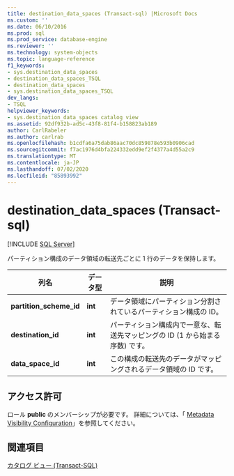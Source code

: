 ```yaml
---
title: destination_data_spaces (Transact-sql) |Microsoft Docs
ms.custom: ''
ms.date: 06/10/2016
ms.prod: sql
ms.prod_service: database-engine
ms.reviewer: ''
ms.technology: system-objects
ms.topic: language-reference
f1_keywords:
- sys.destination_data_spaces
- destination_data_spaces_TSQL
- destination_data_spaces
- sys.destination_data_spaces_TSQL
dev_langs:
- TSQL
helpviewer_keywords:
- sys.destination_data_spaces catalog view
ms.assetid: 92df932b-ad5c-43f8-81f4-b158823ab189
author: CarlRabeler
ms.author: carlrab
ms.openlocfilehash: b1cdfa6a75dab86aac70dc859878e593b0906cad
ms.sourcegitcommit: f7ac1976d4bfa224332edd9ef2f4377a4d55a2c9
ms.translationtype: MT
ms.contentlocale: ja-JP
ms.lasthandoff: 07/02/2020
ms.locfileid: "85893992"
---
```

# <a name="sysdestination_data_spaces-transact-sql"></a>destination_data_spaces (Transact-sql)
[!INCLUDE [SQL Server](../../includes/applies-to-version/sqlserver.md)]

  パーティション構成のデータ領域の転送先ごとに 1 行のデータを保持します。  
  
|列名|データ型|説明|  
|-----------------|---------------|-----------------|  
|**partition_scheme_id**|**int**|データ領域にパーティション分割されているパーティション構成の ID。|  
|**destination_id**|**int**|パーティション構成内で一意な、転送先マッピングの ID (1 から始まる序数) です。|  
|**data_space_id**|**int**|この構成の転送先のデータがマッピングされるデータ領域の ID です。|  
  
## <a name="permissions"></a>アクセス許可  
 ロール **public** のメンバーシップが必要です。 詳細については、「 [Metadata Visibility Configuration](../../relational-databases/security/metadata-visibility-configuration.md)」を参照してください。  
  
## <a name="see-also"></a>関連項目  
 [カタログ ビュー &#40;Transact-SQL&#41;](../../relational-databases/system-catalog-views/catalog-views-transact-sql.md)  
  
  
